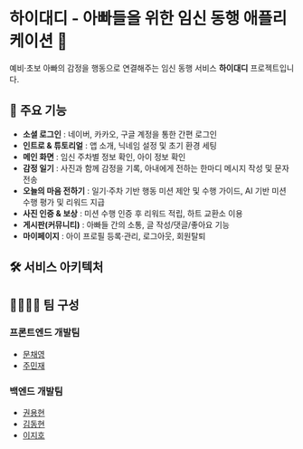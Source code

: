 # 하이대디 - 아빠들을 위한 임신 동행 애플리케이션 💛

예비·초보 아빠의 감정을 행동으로 연결해주는 임신 동행 서비스 **하이대디** 프로젝트입니다.  

## 🚀 주요 기능 

- **소셜 로그인** : 네이버, 카카오, 구글 계정을 통한 간편 로그인  
- **인트로 & 튜토리얼** : 앱 소개, 닉네임 설정 및 초기 환경 세팅  
- **메인 화면** : 임신 주차별 정보 확인, 아이 정보 확인
- **감정 일기** : 사진과 함께 감정을 기록, 아내에게 전하는 한마디 메시지 작성 및 문자 전송 
- **오늘의 마음 전하기** : 일기·주차 기반 행동 미션 제안 및 수행 가이드, AI 기반 미션 수행 평가 및 리워드 지급
- **사진 인증 & 보상** : 미션 수행 인증 후 리워드 적립, 하트 교환소 이용  
- **게시판(커뮤니티)** : 아빠들 간의 소통, 글 작성/댓글/좋아요 기능  
- **마이페이지** : 아이 프로필 등록·관리, 로그아웃, 회원탈퇴  


## 🛠️ 서비스 아키텍처



## 👨‍💻👩‍💻 팀 구성 

### 프론트엔드 개발팀

- [문채영](https://github.com/mcy0325)
- [주민재](https://github.com/Juminjae) 

### 백엔드 개발팀

- [권용현](https://github.com/yyoonngg)
- [김동현](https://github.com/dh1180)
- [이지호](https://github.com/asfslaf)
